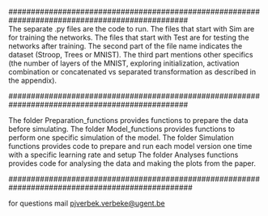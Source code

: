 ################################################################################################  
The separate .py files are the code to run. 
The files that start with Sim are for training the networks. 
The files that start with Test are for testing the networks after training. 
The second part of the file name indicates the dataset (Stroop, Trees or MNIST). 
The third part mentions other specifics   
(the number of layers of the MNIST, exploring initialization, activation combination or concatenated vs separated transformation as described in the appendix). 
  
################################################################################################  

The folder Preparation_functions provides functions to prepare the data before simulating. 
The folder Model_functions provides functions to perform one specific simulation of the model. 
The folder Simulation functions provides code to prepare and run each model version one time   
with a specific learning rate and setup
The folder Analyses functions provides code for analysing the data and making the plots from the paper.  
  
#################################################################################################  

for questions mail pjverbek.verbeke@ugent.be 

